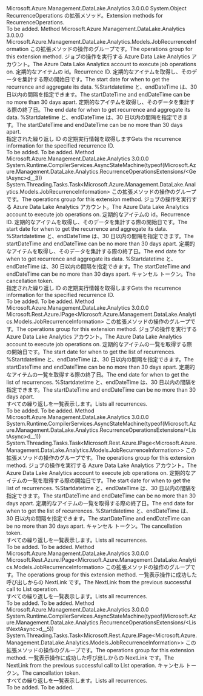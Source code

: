 <Type Name="RecurrenceOperationsExtensions" FullName="Microsoft.Azure.Management.DataLake.Analytics.RecurrenceOperationsExtensions">
  <TypeSignature Language="C#" Value="public static class RecurrenceOperationsExtensions" />
  <TypeSignature Language="ILAsm" Value=".class public auto ansi abstract sealed beforefieldinit RecurrenceOperationsExtensions extends System.Object" />
  <TypeSignature Language="DocId" Value="T:Microsoft.Azure.Management.DataLake.Analytics.RecurrenceOperationsExtensions" />
  <TypeSignature Language="VB.NET" Value="Public Module RecurrenceOperationsExtensions" />
  <TypeSignature Language="F#" Value="type RecurrenceOperationsExtensions = class" />
  <AssemblyInfo>
    <AssemblyName>Microsoft.Azure.Management.DataLake.Analytics</AssemblyName>
    <AssemblyVersion>3.0.0.0</AssemblyVersion>
  </AssemblyInfo>
  <Base>
    <BaseTypeName>System.Object</BaseTypeName>
  </Base>
  <Interfaces />
  <Docs>
    <summary>
            <span data-ttu-id="1ee7f-101">RecurrenceOperations の拡張メソッド。</span><span class="sxs-lookup"><span data-stu-id="1ee7f-101">Extension methods for RecurrenceOperations.</span></span>
            </summary>
    <remarks>To be added.</remarks>
  </Docs>
  <Members>
    <Member MemberName="Get">
      <MemberSignature Language="C#" Value="public static Microsoft.Azure.Management.DataLake.Analytics.Models.JobRecurrenceInformation Get (this Microsoft.Azure.Management.DataLake.Analytics.IRecurrenceOperations operations, string accountName, Guid recurrenceIdentity, Nullable&lt;DateTimeOffset&gt; startDateTime = null, Nullable&lt;DateTimeOffset&gt; endDateTime = null);" />
      <MemberSignature Language="ILAsm" Value=".method public static hidebysig class Microsoft.Azure.Management.DataLake.Analytics.Models.JobRecurrenceInformation Get(class Microsoft.Azure.Management.DataLake.Analytics.IRecurrenceOperations operations, string accountName, valuetype System.Guid recurrenceIdentity, valuetype System.Nullable`1&lt;valuetype System.DateTimeOffset&gt; startDateTime, valuetype System.Nullable`1&lt;valuetype System.DateTimeOffset&gt; endDateTime) cil managed" />
      <MemberSignature Language="DocId" Value="M:Microsoft.Azure.Management.DataLake.Analytics.RecurrenceOperationsExtensions.Get(Microsoft.Azure.Management.DataLake.Analytics.IRecurrenceOperations,System.String,System.Guid,System.Nullable{System.DateTimeOffset},System.Nullable{System.DateTimeOffset})" />
      <MemberSignature Language="VB.NET" Value="&lt;Extension()&gt;&#xA;Public Function Get (operations As IRecurrenceOperations, accountName As String, recurrenceIdentity As Guid, Optional startDateTime As Nullable(Of DateTimeOffset) = null, Optional endDateTime As Nullable(Of DateTimeOffset) = null) As JobRecurrenceInformation" />
      <MemberSignature Language="F#" Value="static member Get : Microsoft.Azure.Management.DataLake.Analytics.IRecurrenceOperations * string * Guid * Nullable&lt;DateTimeOffset&gt; * Nullable&lt;DateTimeOffset&gt; -&gt; Microsoft.Azure.Management.DataLake.Analytics.Models.JobRecurrenceInformation" Usage="Microsoft.Azure.Management.DataLake.Analytics.RecurrenceOperationsExtensions.Get (operations, accountName, recurrenceIdentity, startDateTime, endDateTime)" />
      <MemberType>Method</MemberType>
      <AssemblyInfo>
        <AssemblyName>Microsoft.Azure.Management.DataLake.Analytics</AssemblyName>
        <AssemblyVersion>3.0.0.0</AssemblyVersion>
      </AssemblyInfo>
      <ReturnValue>
        <ReturnType>Microsoft.Azure.Management.DataLake.Analytics.Models.JobRecurrenceInformation</ReturnType>
      </ReturnValue>
      <Parameters>
        <Parameter Name="operations" Type="Microsoft.Azure.Management.DataLake.Analytics.IRecurrenceOperations" RefType="this" />
        <Parameter Name="accountName" Type="System.String" />
        <Parameter Name="recurrenceIdentity" Type="System.Guid" />
        <Parameter Name="startDateTime" Type="System.Nullable&lt;System.DateTimeOffset&gt;" />
        <Parameter Name="endDateTime" Type="System.Nullable&lt;System.DateTimeOffset&gt;" />
      </Parameters>
      <Docs>
        <param name="operations">
            <span data-ttu-id="1ee7f-102">この拡張メソッドの操作のグループです。</span><span class="sxs-lookup"><span data-stu-id="1ee7f-102">The operations group for this extension method.</span></span>
            </param>
        <param name="accountName">
            <span data-ttu-id="1ee7f-103">ジョブの操作を実行する Azure Data Lake Analytics アカウント。</span><span class="sxs-lookup"><span data-stu-id="1ee7f-103">The Azure Data Lake Analytics account to execute job operations on.</span></span>
            </param>
        <param name="recurrenceIdentity">
            <span data-ttu-id="1ee7f-104">定期的なアイテムの id。</span><span class="sxs-lookup"><span data-stu-id="1ee7f-104">Recurrence ID.</span></span>
            </param>
        <param name="startDateTime">
            <span data-ttu-id="1ee7f-105">定期的なアイテムを取得し、そのデータを集計する際の開始日です。</span><span class="sxs-lookup"><span data-stu-id="1ee7f-105">The start date for when to get the recurrence and aggregate its data.</span></span> <span data-ttu-id="1ee7f-106">%Startdatetime と、endDateTime は、30 日以内の間隔を指定できます。</span><span class="sxs-lookup"><span data-stu-id="1ee7f-106">The startDateTime and endDateTime can be no more than 30 days apart.</span></span>
            </param>
        <param name="endDateTime">
            <span data-ttu-id="1ee7f-107">定期的なアイテムを取得し、そのデータを集計する際の終了日。</span><span class="sxs-lookup"><span data-stu-id="1ee7f-107">The end date for when to get recurrence and aggregate its data.</span></span> <span data-ttu-id="1ee7f-108">%Startdatetime と、endDateTime は、30 日以内の間隔を指定できます。</span><span class="sxs-lookup"><span data-stu-id="1ee7f-108">The startDateTime and endDateTime can be no more than 30 days apart.</span></span>
            </param>
        <summary>
            <span data-ttu-id="1ee7f-109">指定された繰り返し ID の定期実行情報を取得します</span><span class="sxs-lookup"><span data-stu-id="1ee7f-109">Gets the recurrence information for the specified recurrence ID.</span></span>
            </summary>
        <returns>To be added.</returns>
        <remarks>To be added.</remarks>
      </Docs>
    </Member>
    <Member MemberName="GetAsync">
      <MemberSignature Language="C#" Value="public static System.Threading.Tasks.Task&lt;Microsoft.Azure.Management.DataLake.Analytics.Models.JobRecurrenceInformation&gt; GetAsync (this Microsoft.Azure.Management.DataLake.Analytics.IRecurrenceOperations operations, string accountName, Guid recurrenceIdentity, Nullable&lt;DateTimeOffset&gt; startDateTime = null, Nullable&lt;DateTimeOffset&gt; endDateTime = null, System.Threading.CancellationToken cancellationToken = null);" />
      <MemberSignature Language="ILAsm" Value=".method public static hidebysig class System.Threading.Tasks.Task`1&lt;class Microsoft.Azure.Management.DataLake.Analytics.Models.JobRecurrenceInformation&gt; GetAsync(class Microsoft.Azure.Management.DataLake.Analytics.IRecurrenceOperations operations, string accountName, valuetype System.Guid recurrenceIdentity, valuetype System.Nullable`1&lt;valuetype System.DateTimeOffset&gt; startDateTime, valuetype System.Nullable`1&lt;valuetype System.DateTimeOffset&gt; endDateTime, valuetype System.Threading.CancellationToken cancellationToken) cil managed" />
      <MemberSignature Language="DocId" Value="M:Microsoft.Azure.Management.DataLake.Analytics.RecurrenceOperationsExtensions.GetAsync(Microsoft.Azure.Management.DataLake.Analytics.IRecurrenceOperations,System.String,System.Guid,System.Nullable{System.DateTimeOffset},System.Nullable{System.DateTimeOffset},System.Threading.CancellationToken)" />
      <MemberSignature Language="F#" Value="static member GetAsync : Microsoft.Azure.Management.DataLake.Analytics.IRecurrenceOperations * string * Guid * Nullable&lt;DateTimeOffset&gt; * Nullable&lt;DateTimeOffset&gt; * System.Threading.CancellationToken -&gt; System.Threading.Tasks.Task&lt;Microsoft.Azure.Management.DataLake.Analytics.Models.JobRecurrenceInformation&gt;" Usage="Microsoft.Azure.Management.DataLake.Analytics.RecurrenceOperationsExtensions.GetAsync (operations, accountName, recurrenceIdentity, startDateTime, endDateTime, cancellationToken)" />
      <MemberType>Method</MemberType>
      <AssemblyInfo>
        <AssemblyName>Microsoft.Azure.Management.DataLake.Analytics</AssemblyName>
        <AssemblyVersion>3.0.0.0</AssemblyVersion>
      </AssemblyInfo>
      <Attributes>
        <Attribute>
          <AttributeName>System.Runtime.CompilerServices.AsyncStateMachine(typeof(Microsoft.Azure.Management.DataLake.Analytics.RecurrenceOperationsExtensions/&lt;GetAsync&gt;d__3))</AttributeName>
        </Attribute>
      </Attributes>
      <ReturnValue>
        <ReturnType>System.Threading.Tasks.Task&lt;Microsoft.Azure.Management.DataLake.Analytics.Models.JobRecurrenceInformation&gt;</ReturnType>
      </ReturnValue>
      <Parameters>
        <Parameter Name="operations" Type="Microsoft.Azure.Management.DataLake.Analytics.IRecurrenceOperations" RefType="this" />
        <Parameter Name="accountName" Type="System.String" />
        <Parameter Name="recurrenceIdentity" Type="System.Guid" />
        <Parameter Name="startDateTime" Type="System.Nullable&lt;System.DateTimeOffset&gt;" />
        <Parameter Name="endDateTime" Type="System.Nullable&lt;System.DateTimeOffset&gt;" />
        <Parameter Name="cancellationToken" Type="System.Threading.CancellationToken" />
      </Parameters>
      <Docs>
        <param name="operations">
            <span data-ttu-id="1ee7f-110">この拡張メソッドの操作のグループです。</span><span class="sxs-lookup"><span data-stu-id="1ee7f-110">The operations group for this extension method.</span></span>
            </param>
        <param name="accountName">
            <span data-ttu-id="1ee7f-111">ジョブの操作を実行する Azure Data Lake Analytics アカウント。</span><span class="sxs-lookup"><span data-stu-id="1ee7f-111">The Azure Data Lake Analytics account to execute job operations on.</span></span>
            </param>
        <param name="recurrenceIdentity">
            <span data-ttu-id="1ee7f-112">定期的なアイテムの id。</span><span class="sxs-lookup"><span data-stu-id="1ee7f-112">Recurrence ID.</span></span>
            </param>
        <param name="startDateTime">
            <span data-ttu-id="1ee7f-113">定期的なアイテムを取得し、そのデータを集計する際の開始日です。</span><span class="sxs-lookup"><span data-stu-id="1ee7f-113">The start date for when to get the recurrence and aggregate its data.</span></span> <span data-ttu-id="1ee7f-114">%Startdatetime と、endDateTime は、30 日以内の間隔を指定できます。</span><span class="sxs-lookup"><span data-stu-id="1ee7f-114">The startDateTime and endDateTime can be no more than 30 days apart.</span></span>
            </param>
        <param name="endDateTime">
            <span data-ttu-id="1ee7f-115">定期的なアイテムを取得し、そのデータを集計する際の終了日。</span><span class="sxs-lookup"><span data-stu-id="1ee7f-115">The end date for when to get recurrence and aggregate its data.</span></span> <span data-ttu-id="1ee7f-116">%Startdatetime と、endDateTime は、30 日以内の間隔を指定できます。</span><span class="sxs-lookup"><span data-stu-id="1ee7f-116">The startDateTime and endDateTime can be no more than 30 days apart.</span></span>
            </param>
        <param name="cancellationToken">
            <span data-ttu-id="1ee7f-117">キャンセル トークン。</span><span class="sxs-lookup"><span data-stu-id="1ee7f-117">The cancellation token.</span></span>
            </param>
        <summary>
            <span data-ttu-id="1ee7f-118">指定された繰り返し ID の定期実行情報を取得します</span><span class="sxs-lookup"><span data-stu-id="1ee7f-118">Gets the recurrence information for the specified recurrence ID.</span></span>
            </summary>
        <returns>To be added.</returns>
        <remarks>To be added.</remarks>
      </Docs>
    </Member>
    <Member MemberName="List">
      <MemberSignature Language="C#" Value="public static Microsoft.Rest.Azure.IPage&lt;Microsoft.Azure.Management.DataLake.Analytics.Models.JobRecurrenceInformation&gt; List (this Microsoft.Azure.Management.DataLake.Analytics.IRecurrenceOperations operations, string accountName, Nullable&lt;DateTimeOffset&gt; startDateTime = null, Nullable&lt;DateTimeOffset&gt; endDateTime = null);" />
      <MemberSignature Language="ILAsm" Value=".method public static hidebysig class Microsoft.Rest.Azure.IPage`1&lt;class Microsoft.Azure.Management.DataLake.Analytics.Models.JobRecurrenceInformation&gt; List(class Microsoft.Azure.Management.DataLake.Analytics.IRecurrenceOperations operations, string accountName, valuetype System.Nullable`1&lt;valuetype System.DateTimeOffset&gt; startDateTime, valuetype System.Nullable`1&lt;valuetype System.DateTimeOffset&gt; endDateTime) cil managed" />
      <MemberSignature Language="DocId" Value="M:Microsoft.Azure.Management.DataLake.Analytics.RecurrenceOperationsExtensions.List(Microsoft.Azure.Management.DataLake.Analytics.IRecurrenceOperations,System.String,System.Nullable{System.DateTimeOffset},System.Nullable{System.DateTimeOffset})" />
      <MemberSignature Language="VB.NET" Value="&lt;Extension()&gt;&#xA;Public Function List (operations As IRecurrenceOperations, accountName As String, Optional startDateTime As Nullable(Of DateTimeOffset) = null, Optional endDateTime As Nullable(Of DateTimeOffset) = null) As IPage(Of JobRecurrenceInformation)" />
      <MemberSignature Language="F#" Value="static member List : Microsoft.Azure.Management.DataLake.Analytics.IRecurrenceOperations * string * Nullable&lt;DateTimeOffset&gt; * Nullable&lt;DateTimeOffset&gt; -&gt; Microsoft.Rest.Azure.IPage&lt;Microsoft.Azure.Management.DataLake.Analytics.Models.JobRecurrenceInformation&gt;" Usage="Microsoft.Azure.Management.DataLake.Analytics.RecurrenceOperationsExtensions.List (operations, accountName, startDateTime, endDateTime)" />
      <MemberType>Method</MemberType>
      <AssemblyInfo>
        <AssemblyName>Microsoft.Azure.Management.DataLake.Analytics</AssemblyName>
        <AssemblyVersion>3.0.0.0</AssemblyVersion>
      </AssemblyInfo>
      <ReturnValue>
        <ReturnType>Microsoft.Rest.Azure.IPage&lt;Microsoft.Azure.Management.DataLake.Analytics.Models.JobRecurrenceInformation&gt;</ReturnType>
      </ReturnValue>
      <Parameters>
        <Parameter Name="operations" Type="Microsoft.Azure.Management.DataLake.Analytics.IRecurrenceOperations" RefType="this" />
        <Parameter Name="accountName" Type="System.String" />
        <Parameter Name="startDateTime" Type="System.Nullable&lt;System.DateTimeOffset&gt;" />
        <Parameter Name="endDateTime" Type="System.Nullable&lt;System.DateTimeOffset&gt;" />
      </Parameters>
      <Docs>
        <param name="operations">
            <span data-ttu-id="1ee7f-119">この拡張メソッドの操作のグループです。</span><span class="sxs-lookup"><span data-stu-id="1ee7f-119">The operations group for this extension method.</span></span>
            </param>
        <param name="accountName">
            <span data-ttu-id="1ee7f-120">ジョブの操作を実行する Azure Data Lake Analytics アカウント。</span><span class="sxs-lookup"><span data-stu-id="1ee7f-120">The Azure Data Lake Analytics account to execute job operations on.</span></span>
            </param>
        <param name="startDateTime">
            <span data-ttu-id="1ee7f-121">定期的なアイテムの一覧を取得する際の開始日です。</span><span class="sxs-lookup"><span data-stu-id="1ee7f-121">The start date for when to get the list of recurrences.</span></span> <span data-ttu-id="1ee7f-122">%Startdatetime と、endDateTime は、30 日以内の間隔を指定できます。</span><span class="sxs-lookup"><span data-stu-id="1ee7f-122">The startDateTime and endDateTime can be no more than 30 days apart.</span></span>
            </param>
        <param name="endDateTime">
            <span data-ttu-id="1ee7f-123">定期的なアイテムの一覧を取得する際の終了日。</span><span class="sxs-lookup"><span data-stu-id="1ee7f-123">The end date for when to get the list of recurrences.</span></span> <span data-ttu-id="1ee7f-124">%Startdatetime と、endDateTime は、30 日以内の間隔を指定できます。</span><span class="sxs-lookup"><span data-stu-id="1ee7f-124">The startDateTime and endDateTime can be no more than 30 days apart.</span></span>
            </param>
        <summary>
            <span data-ttu-id="1ee7f-125">すべての繰り返しを一覧表示します。</span><span class="sxs-lookup"><span data-stu-id="1ee7f-125">Lists all recurrences.</span></span>
            </summary>
        <returns>To be added.</returns>
        <remarks>To be added.</remarks>
      </Docs>
    </Member>
    <Member MemberName="ListAsync">
      <MemberSignature Language="C#" Value="public static System.Threading.Tasks.Task&lt;Microsoft.Rest.Azure.IPage&lt;Microsoft.Azure.Management.DataLake.Analytics.Models.JobRecurrenceInformation&gt;&gt; ListAsync (this Microsoft.Azure.Management.DataLake.Analytics.IRecurrenceOperations operations, string accountName, Nullable&lt;DateTimeOffset&gt; startDateTime = null, Nullable&lt;DateTimeOffset&gt; endDateTime = null, System.Threading.CancellationToken cancellationToken = null);" />
      <MemberSignature Language="ILAsm" Value=".method public static hidebysig class System.Threading.Tasks.Task`1&lt;class Microsoft.Rest.Azure.IPage`1&lt;class Microsoft.Azure.Management.DataLake.Analytics.Models.JobRecurrenceInformation&gt;&gt; ListAsync(class Microsoft.Azure.Management.DataLake.Analytics.IRecurrenceOperations operations, string accountName, valuetype System.Nullable`1&lt;valuetype System.DateTimeOffset&gt; startDateTime, valuetype System.Nullable`1&lt;valuetype System.DateTimeOffset&gt; endDateTime, valuetype System.Threading.CancellationToken cancellationToken) cil managed" />
      <MemberSignature Language="DocId" Value="M:Microsoft.Azure.Management.DataLake.Analytics.RecurrenceOperationsExtensions.ListAsync(Microsoft.Azure.Management.DataLake.Analytics.IRecurrenceOperations,System.String,System.Nullable{System.DateTimeOffset},System.Nullable{System.DateTimeOffset},System.Threading.CancellationToken)" />
      <MemberSignature Language="F#" Value="static member ListAsync : Microsoft.Azure.Management.DataLake.Analytics.IRecurrenceOperations * string * Nullable&lt;DateTimeOffset&gt; * Nullable&lt;DateTimeOffset&gt; * System.Threading.CancellationToken -&gt; System.Threading.Tasks.Task&lt;Microsoft.Rest.Azure.IPage&lt;Microsoft.Azure.Management.DataLake.Analytics.Models.JobRecurrenceInformation&gt;&gt;" Usage="Microsoft.Azure.Management.DataLake.Analytics.RecurrenceOperationsExtensions.ListAsync (operations, accountName, startDateTime, endDateTime, cancellationToken)" />
      <MemberType>Method</MemberType>
      <AssemblyInfo>
        <AssemblyName>Microsoft.Azure.Management.DataLake.Analytics</AssemblyName>
        <AssemblyVersion>3.0.0.0</AssemblyVersion>
      </AssemblyInfo>
      <Attributes>
        <Attribute>
          <AttributeName>System.Runtime.CompilerServices.AsyncStateMachine(typeof(Microsoft.Azure.Management.DataLake.Analytics.RecurrenceOperationsExtensions/&lt;ListAsync&gt;d__1))</AttributeName>
        </Attribute>
      </Attributes>
      <ReturnValue>
        <ReturnType>System.Threading.Tasks.Task&lt;Microsoft.Rest.Azure.IPage&lt;Microsoft.Azure.Management.DataLake.Analytics.Models.JobRecurrenceInformation&gt;&gt;</ReturnType>
      </ReturnValue>
      <Parameters>
        <Parameter Name="operations" Type="Microsoft.Azure.Management.DataLake.Analytics.IRecurrenceOperations" RefType="this" />
        <Parameter Name="accountName" Type="System.String" />
        <Parameter Name="startDateTime" Type="System.Nullable&lt;System.DateTimeOffset&gt;" />
        <Parameter Name="endDateTime" Type="System.Nullable&lt;System.DateTimeOffset&gt;" />
        <Parameter Name="cancellationToken" Type="System.Threading.CancellationToken" />
      </Parameters>
      <Docs>
        <param name="operations">
            <span data-ttu-id="1ee7f-126">この拡張メソッドの操作のグループです。</span><span class="sxs-lookup"><span data-stu-id="1ee7f-126">The operations group for this extension method.</span></span>
            </param>
        <param name="accountName">
            <span data-ttu-id="1ee7f-127">ジョブの操作を実行する Azure Data Lake Analytics アカウント。</span><span class="sxs-lookup"><span data-stu-id="1ee7f-127">The Azure Data Lake Analytics account to execute job operations on.</span></span>
            </param>
        <param name="startDateTime">
            <span data-ttu-id="1ee7f-128">定期的なアイテムの一覧を取得する際の開始日です。</span><span class="sxs-lookup"><span data-stu-id="1ee7f-128">The start date for when to get the list of recurrences.</span></span> <span data-ttu-id="1ee7f-129">%Startdatetime と、endDateTime は、30 日以内の間隔を指定できます。</span><span class="sxs-lookup"><span data-stu-id="1ee7f-129">The startDateTime and endDateTime can be no more than 30 days apart.</span></span>
            </param>
        <param name="endDateTime">
            <span data-ttu-id="1ee7f-130">定期的なアイテムの一覧を取得する際の終了日。</span><span class="sxs-lookup"><span data-stu-id="1ee7f-130">The end date for when to get the list of recurrences.</span></span> <span data-ttu-id="1ee7f-131">%Startdatetime と、endDateTime は、30 日以内の間隔を指定できます。</span><span class="sxs-lookup"><span data-stu-id="1ee7f-131">The startDateTime and endDateTime can be no more than 30 days apart.</span></span>
            </param>
        <param name="cancellationToken">
            <span data-ttu-id="1ee7f-132">キャンセル トークン。</span><span class="sxs-lookup"><span data-stu-id="1ee7f-132">The cancellation token.</span></span>
            </param>
        <summary>
            <span data-ttu-id="1ee7f-133">すべての繰り返しを一覧表示します。</span><span class="sxs-lookup"><span data-stu-id="1ee7f-133">Lists all recurrences.</span></span>
            </summary>
        <returns>To be added.</returns>
        <remarks>To be added.</remarks>
      </Docs>
    </Member>
    <Member MemberName="ListNext">
      <MemberSignature Language="C#" Value="public static Microsoft.Rest.Azure.IPage&lt;Microsoft.Azure.Management.DataLake.Analytics.Models.JobRecurrenceInformation&gt; ListNext (this Microsoft.Azure.Management.DataLake.Analytics.IRecurrenceOperations operations, string nextPageLink);" />
      <MemberSignature Language="ILAsm" Value=".method public static hidebysig class Microsoft.Rest.Azure.IPage`1&lt;class Microsoft.Azure.Management.DataLake.Analytics.Models.JobRecurrenceInformation&gt; ListNext(class Microsoft.Azure.Management.DataLake.Analytics.IRecurrenceOperations operations, string nextPageLink) cil managed" />
      <MemberSignature Language="DocId" Value="M:Microsoft.Azure.Management.DataLake.Analytics.RecurrenceOperationsExtensions.ListNext(Microsoft.Azure.Management.DataLake.Analytics.IRecurrenceOperations,System.String)" />
      <MemberSignature Language="VB.NET" Value="&lt;Extension()&gt;&#xA;Public Function ListNext (operations As IRecurrenceOperations, nextPageLink As String) As IPage(Of JobRecurrenceInformation)" />
      <MemberSignature Language="F#" Value="static member ListNext : Microsoft.Azure.Management.DataLake.Analytics.IRecurrenceOperations * string -&gt; Microsoft.Rest.Azure.IPage&lt;Microsoft.Azure.Management.DataLake.Analytics.Models.JobRecurrenceInformation&gt;" Usage="Microsoft.Azure.Management.DataLake.Analytics.RecurrenceOperationsExtensions.ListNext (operations, nextPageLink)" />
      <MemberType>Method</MemberType>
      <AssemblyInfo>
        <AssemblyName>Microsoft.Azure.Management.DataLake.Analytics</AssemblyName>
        <AssemblyVersion>3.0.0.0</AssemblyVersion>
      </AssemblyInfo>
      <ReturnValue>
        <ReturnType>Microsoft.Rest.Azure.IPage&lt;Microsoft.Azure.Management.DataLake.Analytics.Models.JobRecurrenceInformation&gt;</ReturnType>
      </ReturnValue>
      <Parameters>
        <Parameter Name="operations" Type="Microsoft.Azure.Management.DataLake.Analytics.IRecurrenceOperations" RefType="this" />
        <Parameter Name="nextPageLink" Type="System.String" />
      </Parameters>
      <Docs>
        <param name="operations">
            <span data-ttu-id="1ee7f-134">この拡張メソッドの操作のグループです。</span><span class="sxs-lookup"><span data-stu-id="1ee7f-134">The operations group for this extension method.</span></span>
            </param>
        <param name="nextPageLink">
            <span data-ttu-id="1ee7f-135">一覧表示操作に成功した呼び出しからの NextLink です。</span><span class="sxs-lookup"><span data-stu-id="1ee7f-135">The NextLink from the previous successful call to List operation.</span></span>
            </param>
        <summary>
            <span data-ttu-id="1ee7f-136">すべての繰り返しを一覧表示します。</span><span class="sxs-lookup"><span data-stu-id="1ee7f-136">Lists all recurrences.</span></span>
            </summary>
        <returns>To be added.</returns>
        <remarks>To be added.</remarks>
      </Docs>
    </Member>
    <Member MemberName="ListNextAsync">
      <MemberSignature Language="C#" Value="public static System.Threading.Tasks.Task&lt;Microsoft.Rest.Azure.IPage&lt;Microsoft.Azure.Management.DataLake.Analytics.Models.JobRecurrenceInformation&gt;&gt; ListNextAsync (this Microsoft.Azure.Management.DataLake.Analytics.IRecurrenceOperations operations, string nextPageLink, System.Threading.CancellationToken cancellationToken = null);" />
      <MemberSignature Language="ILAsm" Value=".method public static hidebysig class System.Threading.Tasks.Task`1&lt;class Microsoft.Rest.Azure.IPage`1&lt;class Microsoft.Azure.Management.DataLake.Analytics.Models.JobRecurrenceInformation&gt;&gt; ListNextAsync(class Microsoft.Azure.Management.DataLake.Analytics.IRecurrenceOperations operations, string nextPageLink, valuetype System.Threading.CancellationToken cancellationToken) cil managed" />
      <MemberSignature Language="DocId" Value="M:Microsoft.Azure.Management.DataLake.Analytics.RecurrenceOperationsExtensions.ListNextAsync(Microsoft.Azure.Management.DataLake.Analytics.IRecurrenceOperations,System.String,System.Threading.CancellationToken)" />
      <MemberSignature Language="F#" Value="static member ListNextAsync : Microsoft.Azure.Management.DataLake.Analytics.IRecurrenceOperations * string * System.Threading.CancellationToken -&gt; System.Threading.Tasks.Task&lt;Microsoft.Rest.Azure.IPage&lt;Microsoft.Azure.Management.DataLake.Analytics.Models.JobRecurrenceInformation&gt;&gt;" Usage="Microsoft.Azure.Management.DataLake.Analytics.RecurrenceOperationsExtensions.ListNextAsync (operations, nextPageLink, cancellationToken)" />
      <MemberType>Method</MemberType>
      <AssemblyInfo>
        <AssemblyName>Microsoft.Azure.Management.DataLake.Analytics</AssemblyName>
        <AssemblyVersion>3.0.0.0</AssemblyVersion>
      </AssemblyInfo>
      <Attributes>
        <Attribute>
          <AttributeName>System.Runtime.CompilerServices.AsyncStateMachine(typeof(Microsoft.Azure.Management.DataLake.Analytics.RecurrenceOperationsExtensions/&lt;ListNextAsync&gt;d__5))</AttributeName>
        </Attribute>
      </Attributes>
      <ReturnValue>
        <ReturnType>System.Threading.Tasks.Task&lt;Microsoft.Rest.Azure.IPage&lt;Microsoft.Azure.Management.DataLake.Analytics.Models.JobRecurrenceInformation&gt;&gt;</ReturnType>
      </ReturnValue>
      <Parameters>
        <Parameter Name="operations" Type="Microsoft.Azure.Management.DataLake.Analytics.IRecurrenceOperations" RefType="this" />
        <Parameter Name="nextPageLink" Type="System.String" />
        <Parameter Name="cancellationToken" Type="System.Threading.CancellationToken" />
      </Parameters>
      <Docs>
        <param name="operations">
            <span data-ttu-id="1ee7f-137">この拡張メソッドの操作のグループです。</span><span class="sxs-lookup"><span data-stu-id="1ee7f-137">The operations group for this extension method.</span></span>
            </param>
        <param name="nextPageLink">
            <span data-ttu-id="1ee7f-138">一覧表示操作に成功した呼び出しからの NextLink です。</span><span class="sxs-lookup"><span data-stu-id="1ee7f-138">The NextLink from the previous successful call to List operation.</span></span>
            </param>
        <param name="cancellationToken">
            <span data-ttu-id="1ee7f-139">キャンセル トークン。</span><span class="sxs-lookup"><span data-stu-id="1ee7f-139">The cancellation token.</span></span>
            </param>
        <summary>
            <span data-ttu-id="1ee7f-140">すべての繰り返しを一覧表示します。</span><span class="sxs-lookup"><span data-stu-id="1ee7f-140">Lists all recurrences.</span></span>
            </summary>
        <returns>To be added.</returns>
        <remarks>To be added.</remarks>
      </Docs>
    </Member>
  </Members>
</Type>